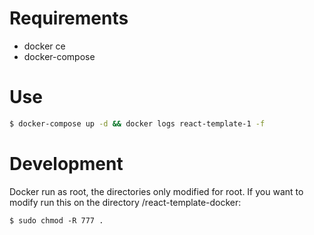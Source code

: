 # Requirements
- docker ce
- docker-compose
# Use
```sh
$ docker-compose up -d && docker logs react-template-1 -f
```
# Development
Docker run as root, the directories only modified for root. If you want to modify run this on the directory /react-template-docker:
```
$ sudo chmod -R 777 .
```



